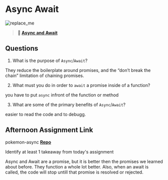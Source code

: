 # Async Await

![replace_me](https://codeworks.blob.core.windows.net/public/assets/img/illustrations/placeholder.svg)

> **📖 [Async and Await](https://codeworksacademy.com/fs-student-guide/resources/wk4/03-Async-Await)**

## Questions

1. What is the purpose of `Async`/`Await`?

They reduce the boilerplate around promises, and the “don’t break the chain” limitation of chaining promises.

2. What must you do in order to  `await` a promise inside of a function?

you have to put `async` infront of the function or method

3. What are some of the primary benefits of `Async`/`Await`?

easier to read the code and to debugg.

## Afternoon Assignment Link
pokemon-async
**[Repo](https://github.com/autumnlay/<ASSIGNMENT_REPO>)**

Identify at least 1 takeaway from today's assignment

Async and Await are a promise, but it is better then the promises we learned about before. They function a whole lot better. Also, when an await is called, the code will stop untill that promise is resolved or rejected. 